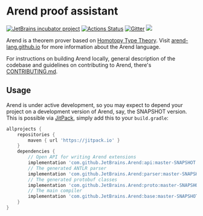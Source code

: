 # Arend proof assistant

[![JetBrains incubator project](https://jb.gg/badges/official.svg)](https://confluence.jetbrains.com/display/ALL/JetBrains+on+GitHub)
[![Actions Status](https://github.com/JetBrains/Arend/workflows/gradle/badge.svg)](https://github.com/JetBrains/Arend/actions)
[![Gitter](https://badges.gitter.im/arend-lang/community.svg)](https://gitter.im/arend-lang/community?utm_source=badge&utm_medium=badge&utm_campaign=pr-badge)
[![](https://jitpack.io/v/JetBrains/Arend.svg)](https://jitpack.io/#JetBrains/Arend)

Arend is a theorem prover based on [Homotopy Type Theory](https://ncatlab.org/nlab/show/homotopy+type+theory).
Visit [arend-lang.github.io](https://arend-lang.github.io/) for more information about the Arend language.

For instructions on building Arend locally, general description of the codebase
and guidelines on contributing to Arend, there's [CONTRIBUTING.md](CONTRIBUTING.md).

## Usage

Arend is under active development, so you may expect to depend your project on
a development version of Arend, say, the SNAPSHOT version.
This is possible via [JitPack](https://jitpack.io/#JetBrains/Arend/-SNAPSHOT),
simply add this to your `build.gradle`:

```groovy
allprojects {
    repositories {
        maven { url 'https://jitpack.io' }
    }
    dependencies {
        // Open API for writing Arend extensions
        implementation 'com.github.JetBrains.Arend:api:master-SNAPSHOT'
        // The generated ANTLR parser
        implementation 'com.github.JetBrains.Arend:parser:master-SNAPSHOT'
        // The generated protobuf classes
        implementation 'com.github.JetBrains.Arend:proto:master-SNAPSHOT'
        // The main compiler
        implementation 'com.github.JetBrains.Arend:base:master-SNAPSHOT'
    }
}
```
